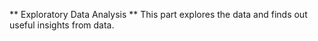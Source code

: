 ** Exploratory Data Analysis **
This part explores the data and finds out useful insights from data.
